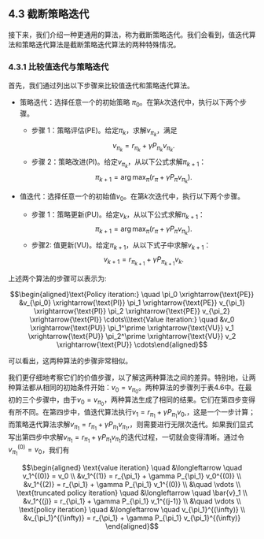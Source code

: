 ## 4.3 截断策略迭代

接下来，我们介绍一种更通用的算法，称为截断策略迭代。我们会看到，值迭代算法和策略迭代算法是截断策略迭代算法的两种特殊情况。

### 4.3.1 比较值迭代与策略迭代

首先，我们通过列出以下步骤来比较值迭代和策略迭代算法。

- 策略迭代：选择任意一个的初始策略 $\pi_0$。在第$k$次迭代中，执行以下两个步骤。
    - 步骤 1：策略评估(PE)。给定$\pi_k$，求解$v_{\pi_k}$，满足
        $$v_{\pi_k}=r_{\pi_k}+\gamma P_{\pi_k}v_{\pi_k}.$$
    - 步骤 2：策略改进(PI)。给定$v_{\pi_k}$，从以下公式求解$\pi_{k+1}$：
        $$\pi_{k+1}=\arg\max_\pi(r_\pi+\gamma P_\pi v_{\pi_k}).$$

- 值迭代：选择任意一个的初始值$v_0$。在第$k$次迭代中，执行以下两个步骤。
    - 步骤 1：策略更新(PU)。给定$v_k$，从以下公式求解$\pi_{k+1}$：
        $$\pi_{k+1}=\arg\max_\pi(r_\pi+\gamma P_\pi v_{\pi_k}).$$
    - 步骤2: 值更新(VU)。给定$\pi_{k+1}$，从以下式子中求解$v_{k+1}$：
        $$v_{k+1}=r_{\pi_{k+1}}+\gamma P_{\pi_{k+1}}v_{k}.$$

上述两个算法的步骤可以表示为:

$$\begin{aligned}\text{Policy iteration:} \quad \pi_0 \xrightarrow{\text{PE}} &v_{\pi_0} \xrightarrow{\text{PI}} \pi_1 \xrightarrow{\text{PE}} v_{\pi_1} \xrightarrow{\text{PI}} \pi_2 \xrightarrow{\text{PE}} v_{\pi_2} \xrightarrow{\text{PI}} \cdots\\\text{Value iteration:} \quad &v_0 \xrightarrow{\text{PU}} \pi_1^\prime \xrightarrow{\text{VU}} v_1 \xrightarrow{\text{PU}} \pi_2^\prime \xrightarrow{\text{VU}} v_2 \xrightarrow{\text{PU}} \cdots\end{aligned}$$

可以看出，这两种算法的步骤非常相似。

我们更仔细地考察它们的价值步骤，以了解这两种算法之间的差异。特别地，让两种算法都从相同的初始条件开始：$v_0 = v_{\pi_0}$。两种算法的步骤列于表$4.6$中。在最初的三个步骤中，由于$v_0=v_{\pi_0}$，两种算法生成了相同的结果。它们在第四步变得有所不同。在第四步中，值迭代算法执行$v_1=r_{\pi_1}+\gamma P_{\pi_1}v_0,$，这是一个一步计算；而策略迭代算法求解$v_{\pi_{1}}=r_{\pi_{1}}+\gamma P_{\pi_{1}}v_{\pi_{1}},$，则需要进行无限次迭代。如果我们显式写出第四步中求解$v_{\pi_1}=r_{\pi_1}+\gamma P_{\pi_1}v_{\pi_1}$的迭代过程，一切就会变得清晰。通过令$v_{\pi_1}^{(0)}=v_0$，我们有

$$\begin{aligned}
\text{value iteration} \quad &\longleftarrow \quad v_1^{(0)} = v_0 \\
&v_1^{(1)} = r_{\pi_1} + \gamma P_{\pi_1} v_0^{(0)} \\
&v_1^{(2)} = r_{\pi_1} + \gamma P_{\pi_1} v_1^{(0)} \\
&\quad \vdots \\
\text{truncated policy iteration} \quad &\longleftarrow \quad \bar{v}_1 \\
&v_1^{(j)} = r_{\pi_1} + \gamma P_{\pi_1} v_1^{(j-1)} \\
&\quad \vdots \\
\text{policy iteration} \quad &\longleftarrow \quad v_{\pi_1}^{(\infty)} \\
&v_{\pi_1}^{(\infty)} = r_{\pi_1} + \gamma P_{\pi_1} v_{\pi_1}^{(\infty)}
\end{aligned}$$